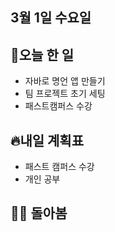 ## 3월 1일 수요일

## 📝오늘 한 일

- 자바로 명언 앱 만들기
- 팀 프로젝트 초기 세팅
- 패스트캠퍼스 수강

## 🔥내일 계획표

- 패스트 캠퍼스 수강
- 개인 공부


## 💁‍♂️ 돌아봄

